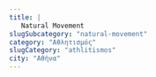 ```yaml
---
title: |
   Natural Movement
slugSubcategory: "natural-movement"
category: "Αθλητισμός"
slugCategory: "athlitismos"
city: "Αθήνα"
---
```


